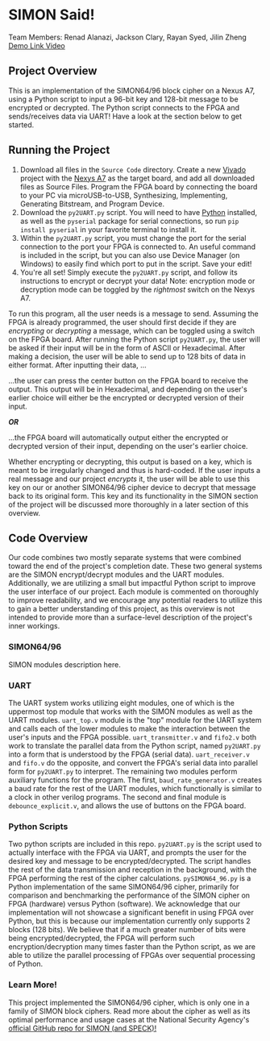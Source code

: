 # SIMON Said!
Team Members: Renad Alanazi, Jackson Clary, Rayan Syed, Jilin Zheng\
[Demo Link Video]()

## Project Overview
This is an implementation of the SIMON64/96 block cipher on a Nexus A7, using a Python script to input a 96-bit key and 128-bit message to be encrypted or decrypted. The Python script connects to the FPGA and sends/receives data via UART! Have a look at the section below to get started.

## Running the Project
1. Download all files in the `Source Code` directory. Create a new [Vivado](https://www.xilinx.com/products/design-tools/vivado.html#:~:text=Vivado%20is%20the%20design%20software,Route%2C%20Verification%2FSimulation%20tools.) project with the [Nexys A7](https://digilent.com/shop/nexys-a7-fpga-trainer-board-recommended-for-ece-curriculum/) as the target board, and add all downloaded files as Source Files. Program the FPGA board by connecting the board to your PC via microUSB-to-USB, Synthesizing, Implementing, Generating Bitstream, and Program Device.
2. Download the `py2UART.py` script. You will need to have [Python](https://www.python.org/downloads/) installed, as well as the `pyserial` package for serial connections, so run `pip install pyserial` in your favorite terminal to install it.
3. Within the `py2UART.py` script, you must change the port for the serial connection to the port your FPGA is connected to. An useful command is included in the script, but you can also use Device Manager (on Windows) to easily find which port to put in the script. Save your edit!
4. You're all set! Simply execute the `py2UART.py` script, and follow its instructions to encrypt or decrypt your data! Note: encryption mode or decryption mode can be toggled by the *rightmost* switch on the Nexys A7.

To run this program, all the user needs is a message to send. Assuming the FPGA is already programmed, the user should first decide if they are *encrypting* or *decrypting* a message, which can be toggled using a switch on the FPGA board. After running the Python script `py2UART.py`, the user will be asked if their input will be in the form of ASCII or Hexadecimal. After making a decision, the user will be able to send up to 128 bits of data in either format. After inputting their data, ...

...the user can press the center button on the FPGA board to receive the output. This output will be in Hexadecimal, and depending on the user's earlier choice will either be the encrypted or decrypted version of their input.

***OR***

...the FPGA board will automatically output either the encrypted or decrypted version of their input, depending on the user's earlier choice. 

Whether encrypting or decrypting, this output is based on a key, which is meant to be irregularly changed and thus is hard-coded. If the user inputs a real message and our project *encrypts* it, the user will be able to use this key on our or another SIMON64/96 cipher device to decrypt that message back to its original form. This key and its functionality in the SIMON section of the project will be discussed more thoroughly in a later section of this overview.

## Code Overview
Our code combines two mostly separate systems that were combined toward the end of the project's completion date. These two general systems are the SIMON encrypt/decrypt modules and the UART modules. Additionally, we are utilizing a small but impactful Python script to improve the user interface of our project. Each module is commented on thoroughly to improve readability, and we encourage any potential readers to utilize this to gain a better understanding of this project, as this overview is not intended to provide more than a surface-level description of the project's inner workings.

### SIMON64/96
SIMON modules description here.

### UART
The UART system works utilizing eight modules, one of which is the uppermost top module that works with the SIMON modules as well as the UART modules. `uart_top.v` module is the "top" module for the UART system and calls each of the lower modules to make the interaction between the user's inputs and the FPGA possible. `uart_transmitter.v` and `fifo2.v` both work to translate the parallel data from the Python script, named `py2UART.py` into a form that is understood by the FPGA (serial data). `uart_receiver.v` and `fifo.v` do the opposite, and convert the FPGA's serial data into parallel form for `py2UART.py` to interpret. The remaining two modules perform auxiliary functions for the program. The first, `baud_rate_generator.v` creates a baud rate for the rest of the UART modules, which functionally is similar to a clock in other verilog programs. The second and final module is `debounce_explicit.v`, and allows the use of buttons on the FPGA board.

### Python Scripts
Two python scripts are included in this repo. `py2UART.py` is the script used to actually interface with the FPGA via UART, and prompts the user for the desired key and message to be encrypted/decrypted. The script handles the rest of the data transmission and reception in the background, with the FPGA performing the rest of the cipher calculations. `pySIMON64_96.py` is a Python implementation of the same SIMON64/96 cipher, primarily for comparison and benchmarking the performance of the SIMON cipher on FPGA (hardware) versus Python (software). We acknowledge that our implementation will not showcase a significant benefit in using FPGA over Python, but this is because our implementation currently only supports 2 blocks (128 bits). We believe that if a much greater number of bits were being encrypted/decrypted, the FPGA will perform such encryption/decryption many times faster than the Python script, as we are able to utilize the parallel processing of FPGAs over sequential processing of Python.

### Learn More!
This project implemented the SIMON64/96 cipher, which is only one in a family of SIMON block ciphers. Read more about the cipher as well as its optimal performance and usage cases at the National Security Agency's [official GitHub repo for SIMON (and SPECK)!](https://github.com/nsacyber/simon-speck)
